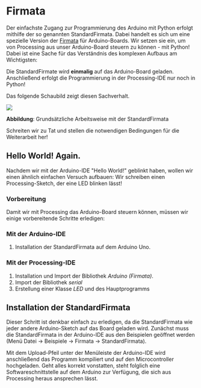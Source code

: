 # Firmata

Der einfachste Zugang zur Programmierung des Arduino mit Python erfolgt mithilfe der so genannten StandardFirmata. Dabei handelt es sich um eine spezielle Version der [Firmata](https://github.com/firmata/protocol)
für Arduino-Boards. Wir setzen sie ein, um von Processing aus unser Arduino-Board steuern zu können - mit Python! Dabei ist eine Sache für das Verständnis des komplexen Aufbaus am Wichtigsten: 

Die StandardFirmate wird **einmalig** auf das Arduino-Board geladen. Anschließend erfolgt die Programmierung in der Processing-IDE nur noch in Python!

Das folgende Schaubild zeigt diesen Sachverhalt.

![](../iimages/workflow.png)

**Abbildung**: Grundsätzliche Arbeitsweise mit der StandardFirmata

Schreiten wir zu Tat und stellen die notwendigen Bedingungen für die Weiterarbeit her!

## Hello World! Again.

Nachdem wir mit der Arduino-IDE "Hello World!" geblinkt haben, wollen wir einen ähnlich einfachen Versuch aufbauen: Wir schreiben einen Processing-Sketch, der eine LED blinken lässt!

### Vorbereitung

Damit wir mit Processing das Arduino-Board steuern können, müssen wir einige vorbereitende Schritte erledigen:

### Mit der Arduino-IDE

1. Installation der StandardFirmata auf dem Arduino Uno.

### Mit der Processing-IDE

1. Installation und Import der Bibliothek *Arduino (Firmata)*.
2. Import der Bibliothek *serial*
3. Erstellung einer Klasse *LED* und des Hauptprogramms

## Installation der StandardFirmata

Dieser Schritt ist denkbar einfach zu erledigen, da die StandardFirmata wie jeder andere Arduino-Sketch auf das Board geladen wird. Zunächst muss die StandardFirmata in der Arduino-IDE aus den Beispielen geöffnet werden (Menü Datei -> Beispiele -> Firmata -> StandardFirmata).

Mit dem Upload-Pfeil unter der Menüleiste der Arduino-IDE wird anschließend das Programm kompiliert und auf den Microcontroller hochgeladen. Geht alles korrekt vonstatten, steht folglich eine Softwareschnittstelle auf dem Arduino zur Verfügung, die sich aus Processing heraus ansprechen lässt.



